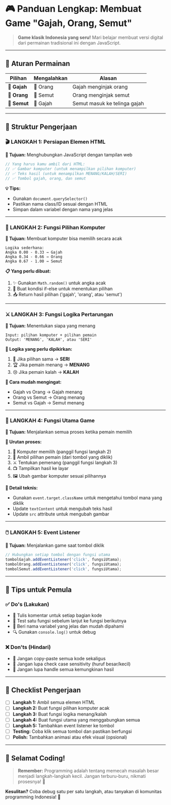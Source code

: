 # 🎮 Panduan Lengkap: Membuat Game "Gajah, Orang, Semut"

> **Game klasik Indonesia yang seru!** Mari belajar membuat versi digital dari permainan tradisional ini dengan JavaScript.

---

## 🎯 Aturan Permainan

| Pilihan | Mengalahkan | Alasan |
|---------|-------------|---------|
| 🐘 **Gajah** | 👤 Orang | Gajah menginjak orang |
| 👤 **Orang** | 🐜 Semut | Orang menginjak semut |
| 🐜 **Semut** | 🐘 Gajah | Semut masuk ke telinga gajah |

---

## 📝 Struktur Pengerjaan

### 🎬 **LANGKAH 1: Persiapan Elemen HTML**
**🎯 Tujuan:** Menghubungkan JavaScript dengan tampilan web

```javascript
// Yang harus kamu ambil dari HTML:
// ✅ Gambar komputer (untuk menampilkan pilihan komputer)
// ✅ Teks hasil (untuk menampilkan MENANG/KALAH/SERI)
// ✅ Tombol gajah, orang, dan semut
```

**💡 Tips:**
- Gunakan `document.querySelector()` 
- Pastikan nama class/ID sesuai dengan HTML
- Simpan dalam variabel dengan nama yang jelas

---

### 🎲 **LANGKAH 2: Fungsi Pilihan Komputer**
**🎯 Tujuan:** Membuat komputer bisa memilih secara acak

```
Logika sederhana:
Angka 0.00 - 0.33 → Gajah
Angka 0.34 - 0.66 → Orang  
Angka 0.67 - 1.00 → Semut
```

**📋 Yang perlu dibuat:**
1. ✨ Gunakan `Math.random()` untuk angka acak
2. 🔀 Buat kondisi if-else untuk menentukan pilihan
3. 📤 Return hasil pilihan ('gajah', 'orang', atau 'semut')

---

### ⚔️ **LANGKAH 3: Fungsi Logika Pertarungan**
**🎯 Tujuan:** Menentukan siapa yang menang

```
Input: pilihan komputer + pilihan pemain
Output: 'MENANG', 'KALAH', atau 'SERI'
```

**🧠 Logika yang perlu dipikirkan:**
1. 🤝 Jika pilihan sama → **SERI**
2. 🏆 Jika pemain menang → **MENANG**
3. 😢 Jika pemain kalah → **KALAH**

**💭 Cara mudah mengingat:**
- Gajah vs Orang → Gajah menang
- Orang vs Semut → Orang menang  
- Semut vs Gajah → Semut menang

---

### 🎪 **LANGKAH 4: Fungsi Utama Game**
**🎯 Tujuan:** Menjalankan semua proses ketika pemain memilih

**📝 Urutan proses:**
1. 🤖 Komputer memilih (panggil fungsi langkah 2)
2. 👤 Ambil pilihan pemain (dari tombol yang diklik)
3. ⚔️ Tentukan pemenang (panggil fungsi langkah 3)
4. 📺 Tampilkan hasil ke layar
5. 🖼️ Ubah gambar komputer sesuai pilihannya

**🔧 Detail teknis:**
- Gunakan `event.target.className` untuk mengetahui tombol mana yang diklik
- Update `textContent` untuk mengubah teks hasil
- Update `src` attribute untuk mengubah gambar

---

### 🖱️ **LANGKAH 5: Event Listener**
**🎯 Tujuan:** Menjalankan game saat tombol diklik

```javascript
// Hubungkan setiap tombol dengan fungsi utama
tombolGajah.addEventListener('click', fungsiUtama);
tombolOrang.addEventListener('click', fungsiUtama);
tombolSemut.addEventListener('click', fungsiUtama);
```

---

## 🚀 Tips untuk Pemula

### ✅ **Do's (Lakukan)**
- 📝 Tulis komentar untuk setiap bagian kode
- 🧪 Test satu fungsi sebelum lanjut ke fungsi berikutnya  
- 🎨 Beri nama variabel yang jelas dan mudah dipahami
- 🔍 Gunakan `console.log()` untuk debug

### ❌ **Don'ts (Hindari)**
- 🚫 Jangan copy-paste semua kode sekaligus
- 🚫 Jangan lupa check case sensitivity (huruf besar/kecil)
- 🚫 Jangan lupa handle semua kemungkinan hasil

---

## 🎯 Checklist Pengerjaan

- [ ] **Langkah 1:** Ambil semua elemen HTML
- [ ] **Langkah 2:** Buat fungsi pilihan komputer acak
- [ ] **Langkah 3:** Buat fungsi logika menang/kalah
- [ ] **Langkah 4:** Buat fungsi utama yang menggabungkan semua
- [ ] **Langkah 5:** Tambahkan event listener ke tombol
- [ ] **Testing:** Coba klik semua tombol dan pastikan berfungsi
- [ ] **Polish:** Tambahkan animasi atau efek visual (opsional)

---

## 🎉 Selamat Coding!

> **Remember:** Programming adalah tentang memecah masalah besar menjadi langkah-langkah kecil. Jangan terburu-buru, nikmati prosesnya! 🚀

**Kesulitan?** Coba debug satu per satu langkah, atau tanyakan di komunitas programming Indonesia! 💪
